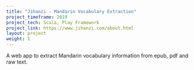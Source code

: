 ```yaml
---
title: "Jihanzi - Mandarin Vocabulary Extraction"
project_timeframe: 2019
project_tech: Scala, Play Framework
project_link: https://www.jihanzi.com/about.html
layout: project
weight: 1
---
```


A web app to extract Mandarin vocabulary information from epub, pdf and raw text.